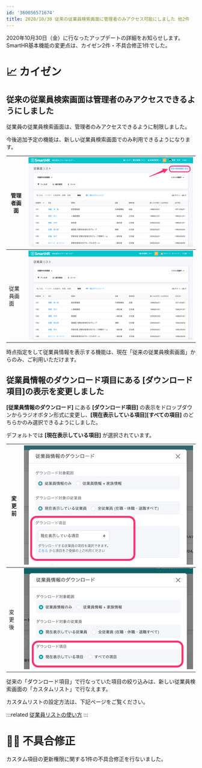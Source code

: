 ```yaml
---
id: '360056571674'
title: 2020/10/30 従来の従業員検索画面に管理者のみアクセス可能にしました 他2件
---
```

2020年10月30日（金）に行なったアップデートの詳細をお知らせします。
SmartHR基本機能の変更点は、カイゼン2件・不具合修正1件でした。

# 📈 カイゼン

## 従来の従業員検索画面は管理者のみアクセスできるようにしました

従業員の従業員検索画面は、管理者のみアクセスできるように制限しました。

今後追加予定の機能は、新しい従業員検索画面でのみ利用できるようになります。

| 管理者画面 |   ![__________2020-11-02_10_51_31-2.png](./__________2020-11-02_10_51_31-2.png)   |
| --- | --- |
| 従業員画面 | ![__________2020-11-02_10_53_11.png](./__________2020-11-02_10_53_11.png) |

時点指定をして従業員情報を表示する機能は、現在「従来の従業員検索画面」からのみ、ご利用いただけます。

## 従業員情報のダウンロード項目にある \[ダウンロード項目\]の表示を変更しました

**\[従業員情報のダウンロード\]** にある **\[ダウンロード項目\]** の表示をドロップダウンからラジオボタン形式に変更し、**\[現在表示している項目\]\[すべての項目\]** のどちらかのみ選択できるようにしました。

デフォルトでは **\[現在表示している項目\]** が選択されています。

| 変更前 | ![791A2775-DA13-4FC1-9EA7-38E7A4735D4A.png](./791A2775-DA13-4FC1-9EA7-38E7A4735D4A.png) |
| --- | --- |
| 変更後 | ![__________2020-11-02_11_29_09-2.png](./__________2020-11-02_11_29_09-2.png) |

従来の「ダウンロード項目」で行なっていた項目の絞り込みは、新しい従業員検索画面の「カスタムリスト」で行なえます。

カスタムリストの設定方法は、下記ページをご覧ください。

:::related
[従業員リストの使い方](https://knowledge.smarthr.jp/hc/ja/articles/360043824473)
:::

# 👨‍⚕️ 不具合修正

カスタム項目の更新権限に関する1件の不具合修正を行ないました。
